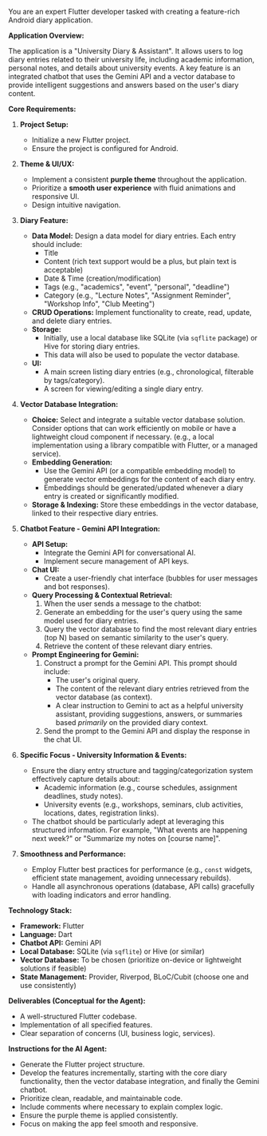 You are an expert Flutter developer tasked with creating a feature-rich Android diary application.

**Application Overview:**

The application is a "University Diary & Assistant". It allows users to log diary entries related to their university life, including academic information, personal notes, and details about university events. A key feature is an integrated chatbot that uses the Gemini API and a vector database to provide intelligent suggestions and answers based on the user's diary content.

**Core Requirements:**

1.  **Project Setup:**
    *   Initialize a new Flutter project.
    *   Ensure the project is configured for Android.

2.  **Theme & UI/UX:**
    *   Implement a consistent **purple theme** throughout the application.
    *   Prioritize a **smooth user experience** with fluid animations and responsive UI.
    *   Design intuitive navigation.

3.  **Diary Feature:**
    *   **Data Model:** Design a data model for diary entries. Each entry should include:
        *   Title
        *   Content (rich text support would be a plus, but plain text is acceptable)
        *   Date & Time (creation/modification)
        *   Tags (e.g., "academics", "event", "personal", "deadline")
        *   Category (e.g., "Lecture Notes", "Assignment Reminder", "Workshop Info", "Club Meeting")
    *   **CRUD Operations:** Implement functionality to create, read, update, and delete diary entries.
    *   **Storage:**
        *   Initially, use a local database like SQLite (via `sqflite` package) or Hive for storing diary entries.
        *   This data will also be used to populate the vector database.
    *   **UI:**
        *   A main screen listing diary entries (e.g., chronological, filterable by tags/category).
        *   A screen for viewing/editing a single diary entry.

4.  **Vector Database Integration:**
    *   **Choice:** Select and integrate a suitable vector database solution. Consider options that can work efficiently on mobile or have a lightweight cloud component if necessary. (e.g., a local implementation using a library compatible with Flutter, or a managed service).
    *   **Embedding Generation:**
        *   Use the Gemini API (or a compatible embedding model) to generate vector embeddings for the content of each diary entry.
        *   Embeddings should be generated/updated whenever a diary entry is created or significantly modified.
    *   **Storage & Indexing:** Store these embeddings in the vector database, linked to their respective diary entries.

5.  **Chatbot Feature - Gemini API Integration:**
    *   **API Setup:**
        *   Integrate the Gemini API for conversational AI.
        *   Implement secure management of API keys.
    *   **Chat UI:**
        *   Create a user-friendly chat interface (bubbles for user messages and bot responses).
    *   **Query Processing & Contextual Retrieval:**
        1.  When the user sends a message to the chatbot:
        2.  Generate an embedding for the user's query using the same model used for diary entries.
        3.  Query the vector database to find the most relevant diary entries (top N) based on semantic similarity to the user's query.
        4.  Retrieve the content of these relevant diary entries.
    *   **Prompt Engineering for Gemini:**
        1.  Construct a prompt for the Gemini API. This prompt should include:
            *   The user's original query.
            *   The content of the relevant diary entries retrieved from the vector database (as context).
            *   A clear instruction to Gemini to act as a helpful university assistant, providing suggestions, answers, or summaries based *primarily* on the provided diary context.
        2.  Send the prompt to the Gemini API and display the response in the chat UI.

6.  **Specific Focus - University Information & Events:**
    *   Ensure the diary entry structure and tagging/categorization system effectively capture details about:
        *   Academic information (e.g., course schedules, assignment deadlines, study notes).
        *   University events (e.g., workshops, seminars, club activities, locations, dates, registration links).
    *   The chatbot should be particularly adept at leveraging this structured information. For example, "What events are happening next week?" or "Summarize my notes on [course name]".

7.  **Smoothness and Performance:**
    *   Employ Flutter best practices for performance (e.g., `const` widgets, efficient state management, avoiding unnecessary rebuilds).
    *   Handle all asynchronous operations (database, API calls) gracefully with loading indicators and error handling.

**Technology Stack:**

*   **Framework:** Flutter
*   **Language:** Dart
*   **Chatbot API:** Gemini API
*   **Local Database:** SQLite (via `sqflite`) or Hive (or similar)
*   **Vector Database:** To be chosen (prioritize on-device or lightweight solutions if feasible)
*   **State Management:** Provider, Riverpod, BLoC/Cubit (choose one and use consistently)

**Deliverables (Conceptual for the Agent):**

*   A well-structured Flutter codebase.
*   Implementation of all specified features.
*   Clear separation of concerns (UI, business logic, services).

**Instructions for the AI Agent:**

*   Generate the Flutter project structure.
*   Develop the features incrementally, starting with the core diary functionality, then the vector database integration, and finally the Gemini chatbot.
*   Prioritize clean, readable, and maintainable code.
*   Include comments where necessary to explain complex logic.
*   Ensure the purple theme is applied consistently.
*   Focus on making the app feel smooth and responsive.